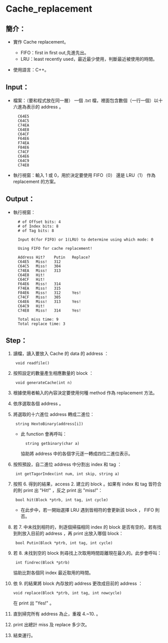 # Cache_replacement
## 簡介：  
* 實作 Cache replacement。
   * FIFO：first in first out,先進先出。
   * LRU：least recently used，最近最少使用，判斷最近被使用的時間。

* 使用語言：C++。
## Input：
* 檔案：（要和程式放在同一層）
    一個 .txt 檔，裡面包含數個（一行一個）以十六進為表示的 address 。

        C64E5
        C64C5
        C74EA
        C64E8
        C64CF
        F64E6
        F74EA
        F84E6
        C74CF
        C64E6
        C64C9
        C74E8

* 執行視窗：輸入 1 或 0，用於決定要使用 FIFO（0） 還是 LRU（1） 作為 replacement 的方案。

## Output：
* 執行視窗：

        # of Offset bits: 4
        # of Index bits: 8
        # of Tag bits: 8

        Input 0(for FIFO) or 1(LRU) to determine using which mode: 0

        Using FIFO for cache replacement!

        Address Hit?    Putin   Replace?
        C64E5   Miss!   312
        C64C5   Miss!   304
        C74EA   Miss!   313
        C64E8   Hit!
        C64CF   Hit!
        F64E6   Miss!   314
        F74EA   Miss!   315
        F84E6   Miss!   312     Yes!
        C74CF   Miss!   305
        C64E6   Miss!   313     Yes!
        C64C9   Hit!
        C74E8   Miss!   314     Yes!

        Total miss time: 9
        Total replace time: 3

## Step：
1. 讀檔，讀入要放入 Cache 的 data 的 address ：

        void readfile() 

2. 按照設定的數量產生相應數量的 block ：

        void generateCache(int n)

3. 根據使用者輸入的內容決定要使用何種 method 作為 replacement 方法。
4. 依序選取各個 address 。
5. 將選取的十六進位 address 轉成二進位：

        string HextoBinary(address[i])

    * 此 function 會再呼叫：

            string getbinary(char a)

        協助將 address 中的各個字元逐一轉成四位二進位表示。

6. 按照預設，自二進位 address 中分割出 index 和 tag ：

        int getTagorIndex(int num, int skip, string a)

7. 按照 6. 得到的結果，access 2. 建立的 block 。如果有 index 和 tag 皆符合的則 print 出 "Hit!" ，反之 print 出 "miss!"：

        bool hit(Block *ptrb, int tag, int cycle)
    * 在此步中，若一開始選擇 LRU 遇到皆相符的會更新該 block ， FIFO 則否。
        
8. 若 7. 中未找到相符的，則逐個掃描相同 index 的 block 是否有空的，若有找到則放入目前的 address ，再 print 出放入哪個 block：

        bool Putin(Block *ptrb, int tag, int cycle)

9. 若 8. 未找到空的 block 則尋找上次取用時間距離現在最久的。此步會呼叫：

        int findrec(Block *ptrb)

    協助比對各個同 index 最近取用的時間。

10. 依 9. 的結果將 block 內存放的 address 更改成目前的 address ：

        void replace(Block *ptrb, int tag, int nowcycle)

    在 print 出 "Yes!" 。
11. 直到掃完所有 address 為止，重複 4.~10. 。
11. print 出總計 miss 及 replace 多少次。
12. 結束運行。
